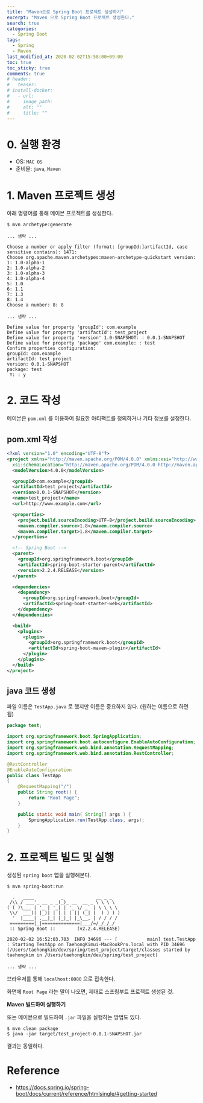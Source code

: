 ```yaml
---
title: "Maven으로 Spring Boot 프로젝트 생성하기"
excerpt: "Maven 으로 Spring Boot 프로젝트 생성한다."
search: true
categories:
  - Spring Boot
tags:
  - Spring
  - Maven
last_modified_at: 2020-02-02T15:58:00+09:00
toc: true
toc_sticky: true
comments: true
# header:
#   teaser:
# install-docker:
#   - url:
#     image_path:
#     alt: ""
#     title: ""
---
```


# 0. 실행 환경

- OS: `MAC OS`
- 준비물: `java`, `Maven`

# 1. Maven 프로젝트 생성

아래 명령어를 통해 메이븐 프로젝트를 생성한다.

```
$ mvn archetype:generate
```

```
... 생략 ...

Choose a number or apply filter (format: [groupId:]artifactId, case sensitive contains): 1471:
Choose org.apache.maven.archetypes:maven-archetype-quickstart version:
1: 1.0-alpha-1
2: 1.0-alpha-2
3: 1.0-alpha-3
4: 1.0-alpha-4
5: 1.0
6: 1.1
7: 1.3
8: 1.4
Choose a number: 8: 8

... 생략 ...

Define value for property 'groupId': com.example
Define value for property 'artifactId': test_project
Define value for property 'version' 1.0-SNAPSHOT: : 0.0.1-SNAPSHOT
Define value for property 'package' com.example: : test
Confirm properties configuration:
groupId: com.example
artifactId: test_project
version: 0.0.1-SNAPSHOT
package: test
 Y: : y
```

# 2. 코드 작성

메이븐은 `pom.xml` 를 이용하여 필요한 아티팩트를 정의하거나 기타 정보를 설정한다.

## pom.xml 작성

```xml
<?xml version="1.0" encoding="UTF-8"?>
<project xmlns="http://maven.apache.org/POM/4.0.0" xmlns:xsi="http://www.w3.org/2001/XMLSchema-instance"
  xsi:schemaLocation="http://maven.apache.org/POM/4.0.0 http://maven.apache.org/xsd/maven-4.0.0.xsd">
  <modelVersion>4.0.0</modelVersion>

  <groupId>com.example</groupId>
  <artifactId>test_project</artifactId>
  <version>0.0.1-SNAPSHOT</version>
  <name>test_project</name>
  <url>http://www.example.com</url>

  <properties>
    <project.build.sourceEncoding>UTF-8</project.build.sourceEncoding>
    <maven.compiler.source>1.8</maven.compiler.source>
    <maven.compiler.target>1.8</maven.compiler.target>
  </properties>

  <!-- Spring Boot -->
  <parent>
    <groupId>org.springframework.boot</groupId>
    <artifactId>spring-boot-starter-parent</artifactId>
    <version>2.2.4.RELEASE</version>
  </parent>

  <dependencies>
    <dependency>
      <groupId>org.springframework.boot</groupId>
      <artifactId>spring-boot-starter-web</artifactId>
    </dependency>
  </dependencies>

  <build>
    <plugins>
      <plugin>
        <groupId>org.springframework.boot</groupId>
        <artifactId>spring-boot-maven-plugin</artifactId>
      </plugin>
    </plugins>
  </build>
</project>

```

## java 코드 생성

파일 이름은 `TestApp.java` 로 했지만 이름은 중요하지 않다. (원하는 이름으로 하면 됨)

```java
package test;

import org.springframework.boot.SpringApplication;
import org.springframework.boot.autoconfigure.EnableAutoConfiguration;
import org.springframework.web.bind.annotation.RequestMapping;
import org.springframework.web.bind.annotation.RestController;

@RestController
@EnableAutoConfiguration
public class TestApp
{
    @RequestMapping("/")
    public String root() {
        return "Root Page";
    }

    public static void main( String[] args ) {
        SpringApplication.run(TestApp.class, args);
    }
}
```

# 2. 프로젝트 빌드 및 실행

생성된 `spring boot` 앱을 실행해본다.

```
$ mvn spring-boot:run

  .   ____          _            __ _ _
 /\\ / ___'_ __ _ _(_)_ __  __ _ \ \ \ \
( ( )\___ | '_ | '_| | '_ \/ _` | \ \ \ \
 \\/  ___)| |_)| | | | | || (_| |  ) ) ) )
  '  |____| .__|_| |_|_| |_\__, | / / / /
 =========|_|==============|___/=/_/_/_/
 :: Spring Boot ::        (v2.2.4.RELEASE)

2020-02-02 16:52:03.703  INFO 34696 --- [           main] test.TestApp                             : Starting TestApp on TaehongKimui-MacBookPro.local with PID 34696 (/Users/taehongkim/dev/spring/test_project/target/classes started by taehongkim in /Users/taehongkim/dev/spring/test_project)

... 생략 ...
```

브라우저를 통해 `localhost:8080` 으로 접속한다.

화면에 `Root Page` 라는 말이 나오면, 제대로 스프링부트 프로젝트 생성된 것.

**Maven 빌드하여 실행하기**

또는 메이븐으로 빌드하여 `.jar` 파일을 실행하는 방법도 있다.

```
$ mvn clean package
$ java -jar target/test_project-0.0.1-SNAPSHOT.jar
```

결과는 동일하다.

# Reference

- <a href="https://docs.spring.io/spring-boot/docs/current/reference/htmlsingle/#getting-started" target="_blank">https://docs.spring.io/spring-boot/docs/current/reference/htmlsingle/#getting-started</a>
